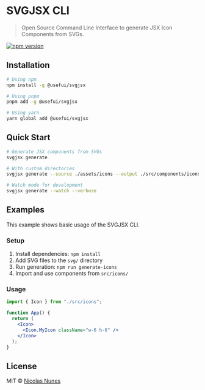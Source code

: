 # SVGJSX CLI

> Open Source Command Line Interface to generate JSX Icon Components from SVGs.

[![npm version](https://img.shields.io/npm/v/@usefui/svgjsx.svg)](https://npmjs.com/package/@usefui/svgjsx)

## Installation

```bash
# Using npm
npm install -g @usefui/svgjsx

# Using pnpm
pnpm add -g @usefui/svgjsx

# Using yarn
yarn global add @usefui/svgjsx
```

## Quick Start

```bash
# Generate JSX components from SVGs
svgjsx generate

# With custom directories
svgjsx generate --source ./assets/icons --output ./src/components/icons

# Watch mode for development
svgjsx generate --watch --verbose
```

## Examples

This example shows basic usage of the SVGJSX CLI.

### Setup

1. Install dependencies: `npm install`
2. Add SVG files to the `svg/` directory
3. Run generation: `npm run generate-icons`
4. Import and use components from `src/icons/`

### Usage

```jsx
import { Icon } from "./src/icons";

function App() {
  return (
    <Icon>
      <Icon.MyIcon className="w-6 h-6" />
    </Icon>
  );
}
```

## License

MIT © [Nicolas Nunes](https://github.com/foundation-ui/cli)
